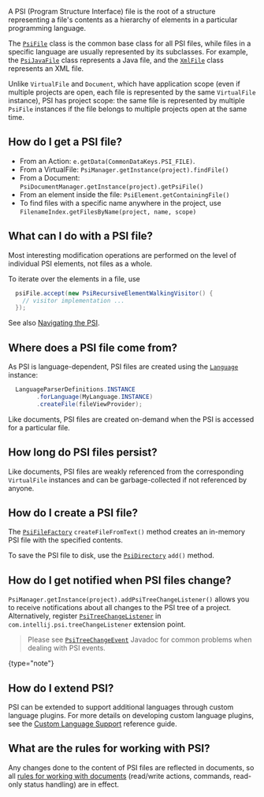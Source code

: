 [//]: # (title: PSI Files)

<!-- Copyright 2000-2020 JetBrains s.r.o. and other contributors. Use of this source code is governed by the Apache 2.0 license that can be found in the LICENSE file. -->

A PSI (Program Structure Interface) file is the root of a structure representing a file's contents as a hierarchy of elements in a particular programming language.

The [`PsiFile`](upsource:///platform/core-api/src/com/intellij/psi/PsiFile.java) class is the common base class for all PSI files, while files in a specific language are usually represented by its subclasses.  For example, the [`PsiJavaFile`](upsource:///java/java-psi-api/src/com/intellij/psi/PsiJavaFile.java) class represents a Java file, and the [`XmlFile`](upsource:///xml/xml-psi-api/src/com/intellij/psi/xml/XmlFile.java) class represents an XML file.

Unlike `VirtualFile` and `Document`, which have application scope (even if multiple projects are open, each file is represented by the same `VirtualFile` instance), PSI has project scope: the same file is represented by multiple `PsiFile` instances if the file belongs to multiple projects open at the same time.

## How do I get a PSI file?

* From an Action: `e.getData(CommonDataKeys.PSI_FILE)`.
* From a VirtualFile: `PsiManager.getInstance(project).findFile()`
* From a Document: `PsiDocumentManager.getInstance(project).getPsiFile()`
* From an element inside the file: `PsiElement.getContainingFile()`
* To find files with a specific name anywhere in the project, use `FilenameIndex.getFilesByName(project, name, scope)`

## What can I do with a PSI file?

Most interesting modification operations are performed on the level of individual PSI elements, not files as a whole.

To iterate over the elements in a file, use 

```java
  psiFile.accept(new PsiRecursiveElementWalkingVisitor() { 
    // visitor implementation ... 
  });
```

See also [Navigating the PSI](navigating_psi.md).

## Where does a PSI file come from?

As PSI is language-dependent, PSI files are created using the [`Language`](upsource:///platform/core-api/src/com/intellij/lang/Language.java) instance:

```java
  LanguageParserDefinitions.INSTANCE
        .forLanguage(MyLanguage.INSTANCE)
        .createFile(fileViewProvider);
```

Like documents, PSI files are created on-demand when the PSI is accessed for a particular file.

## How long do PSI files persist?

Like documents, PSI files are weakly referenced from the corresponding `VirtualFile` instances and can be garbage-collected if not referenced by anyone.

## How do I create a PSI file?

The [`PsiFileFactory`](upsource:///platform/core-api/src/com/intellij/psi/PsiFileFactory.java) `createFileFromText()` method creates an in-memory PSI file with the specified contents.

To save the PSI file to disk, use the [`PsiDirectory`](upsource:///platform/core-api/src/com/intellij/psi/PsiDirectory.java) `add()` method.

## How do I get notified when PSI files change?

`PsiManager.getInstance(project).addPsiTreeChangeListener()` allows you to receive notifications about all changes to the PSI tree of a project.
Alternatively, register [`PsiTreeChangeListener`](upsource:///platform/core-api/src/com/intellij/psi/PsiTreeChangeListener.java) in `com.intellij.psi.treeChangeListener` extension point.

 > Please see [`PsiTreeChangeEvent`](upsource:///platform/core-api/src/com/intellij/psi/PsiTreeChangeEvent.java) Javadoc for common problems when dealing with PSI events.
  >
  {type="note"}

## How do I extend PSI?

PSI can be extended to support additional languages through custom language plugins.
For more details on developing custom language plugins, see the [Custom Language Support](custom_language_support.md) reference guide.

## What are the rules for working with PSI?

Any changes done to the content of PSI files are reflected in documents, so all [rules for working with documents](documents.md#what-are-the-rules-of-working-with-documents) (read/write actions, commands, read-only status handling) are in effect.